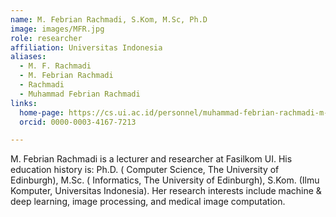 ```yaml
---
name: M. Febrian Rachmadi, S.Kom, M.Sc, Ph.D
image: images/MFR.jpg
role: researcher
affiliation: Universitas Indonesia
aliases:
  - M. F. Rachmadi
  - M. Febrian Rachmadi
  - Rachmadi
  - Muhammad Febrian Rachmadi
links:
  home-page: https://cs.ui.ac.id/personnel/muhammad-febrian-rachmadi-m-sc-ph-d/
  orcid: 0000-0003-4167-7213

---
```


M. Febrian Rachmadi is a lecturer and researcher at Fasilkom UI. His education history is: Ph.D. ( Computer Science, The University of Edinburgh), M.Sc. ( Informatics, The University of Edinburgh), S.Kom. (Ilmu Komputer, Universitas Indonesia). Her research interests include machine & deep learning, image processing, and medical image computation.
